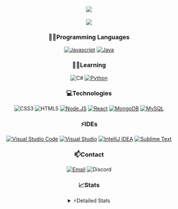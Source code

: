 <div align="center">

<h1 align="center">
  <a href="https://git.io/typing-svg">
    <img src="https://readme-typing-svg.herokuapp.com/?lines=Hello,+There!+👋;This+is+chicho.;CEO+on+Hely+Development....;&center=true&size=25">
  </a>
</h1>
  
<p align="center">
  <img src="https://lanyard.cnrad.dev/api/418087525735858208" />
</p>

### 👨‍💻Programming Languages
  [![Javascript](https://img.shields.io/badge/JavaScript-323330?style=for-the-badge&logo=javascript&logoColor=F7DF1E)](https://www.javascript.com)
  [![Java](https://img.shields.io/badge/Java-ED8B00?style=for-the-badge&logo=java&logoColor=white)](https://www.java.com)
  
### 👨‍💻Learning
  ![C#](https://img.shields.io/badge/C%23-239120?style=for-the-badge&logo=c-sharp&logoColor=white)
  [![Python](https://img.shields.io/badge/Python-FFD43B?style=for-the-badge&logo=python&logoColor=blue)](https://www.python.org)  

### 💻Technologies
  ![CSS3](https://img.shields.io/badge/CSS3-1572B6?style=for-the-badge&logo=css3&logoColor=white)
  ![HTML5](https://img.shields.io/badge/HTML5-E34F26?style=for-the-badge&logo=html5&logoColor=white)
  [![Node.JS](https://img.shields.io/badge/Node.js-339933?style=for-the-badge&logo=nodedotjs&logoColor=white)](https://nodejs.org)
  [![React](https://img.shields.io/badge/React-20232A?style=for-the-badge&logo=react&logoColor=61DAFB)](https://reactjs.org/)
  [![MongoDB](https://img.shields.io/badge/MongoDB-4EA94B?style=for-the-badge&logo=mongodb&logoColor=white)](https://www.mongodb.com)
  [![MySQL](https://img.shields.io/badge/MySQL-005C84?style=for-the-badge&logo=mysql&logoColor=white)](https://www.mysql.com)

### ⚡IDEs
  [![Visual Studio Code](https://img.shields.io/badge/Visual_Studio_Code-0078D4?style=for-the-badge&logo=visual%20studio%20code&logoColor=white)](https://code.visualstudio.com)
  [![Visual Studio](https://img.shields.io/badge/Visual_Studio-5C2D91?style=for-the-badge&logo=visual%20studio&logoColor=white)](https://visualstudio.com)
  [![IntelliJ IDEA](https://img.shields.io/badge/IntelliJIDEA-000000.svg?style=for-the-badge&logo=intellij-idea&logoColor=white)](https://www.jetbrains.com/idea)
  [![Sublime Text](https://img.shields.io/badge/sublime_text-%23575757.svg?&style=for-the-badge&logo=sublime-text&logoColor=important)](https://www.sublimetext.com)
  
### 📫Contact
  [![Email](https://img.shields.io/badge/Email-gastondalla@gmail.com-04619f?style=for-the-badge&logo=gmail&logoColor=white)](mailto:gastondalla@gmail.com)
  ![Discord](https://img.shields.io/badge/Discord-Chicho%234281-5865F2?style=for-the-badge&logo=discord&logoColor=white)
</br>  

### 📈Stats
<details>
    <summary> ⚡Detailed Stats</summary>
    <br/>

<!--START_SECTION:waka-->
![Code Time](http://img.shields.io/badge/Code%20Time-18%20hrs%2041%20mins-blue)

![Profile Views](http://img.shields.io/badge/Profile%20Views-0-blue)

**🐱 My GitHub Data** 

> 🏆 1 Contributions in the Year 2023
 > 
> 📦 35.5 kB Used in GitHub's Storage 
 > 
> 🚫 Not Opted to Hire
 > 
> 📜 8 Public Repositories 
 > 
> 🔑 5 Private Repositories  
 > 
**I'm a Night 🦉** 

```text
🌞 Morning        5 commits       ░░░░░░░░░░░░░░░░░░░░░░░░░   02.65 % 
🌆 Daytime       37 commits       █████░░░░░░░░░░░░░░░░░░░░   19.58 % 
🌃 Evening       93 commits       ████████████░░░░░░░░░░░░░   49.21 % 
🌙 Night         54 commits       ███████░░░░░░░░░░░░░░░░░░   28.57 % 

```
📅 **I'm Most Productive on Tuesday** 

```text
Monday          14 commits       █░░░░░░░░░░░░░░░░░░░░░░░░   07.41 % 
Tuesday         44 commits       █████░░░░░░░░░░░░░░░░░░░░   23.28 % 
Wednesday       32 commits       ████░░░░░░░░░░░░░░░░░░░░░   16.93 % 
Thursday        19 commits       ██░░░░░░░░░░░░░░░░░░░░░░░   10.05 % 
Friday          23 commits       ███░░░░░░░░░░░░░░░░░░░░░░   12.17 % 
Saturday        31 commits       ████░░░░░░░░░░░░░░░░░░░░░   16.40 % 
Sunday          26 commits       ███░░░░░░░░░░░░░░░░░░░░░░   13.76 % 

```


📊 **This Week I Spent My Time On** 

```text
⌚︎ Time Zone: America/Argentina/Buenos_Aires

💬 Programming Languages: 
HTML                     2 hrs 26 mins       ███████████░░░░░░░░░░░░░░   47.29 % 
Java                     1 hr 6 mins         █████░░░░░░░░░░░░░░░░░░░░   21.54 % 
JavaScript               57 mins             ████░░░░░░░░░░░░░░░░░░░░░   18.54 % 
CSS                      38 mins             ███░░░░░░░░░░░░░░░░░░░░░░   12.26 % 
XML                      0 secs              ░░░░░░░░░░░░░░░░░░░░░░░░░   00.14 % 

🔥 Editors: 
VS Code                  4 hrs 2 mins        ███████████████████░░░░░░   78.15 % 
IntelliJ                 1 hr 7 mins         █████░░░░░░░░░░░░░░░░░░░░   21.85 % 

🐱‍💻 Projects: 
chicho                   3 hrs 53 mins       ██████████████████░░░░░░░   75.44 % 
Pulsar                   57 mins             ████░░░░░░░░░░░░░░░░░░░░░   18.51 % 
Unknown Project          8 mins              ░░░░░░░░░░░░░░░░░░░░░░░░░   02.71 % 
Quantum                  5 mins              ░░░░░░░░░░░░░░░░░░░░░░░░░   01.85 % 
Blast                    4 mins              ░░░░░░░░░░░░░░░░░░░░░░░░░   01.33 % 

💻 Operating System: 
Windows                  5 hrs 10 mins       █████████████████████████   100.00 % 

```

**I Mostly Code in Java** 

```text
Java                     6 repos             ████████░░░░░░░░░░░░░░░░░   33.33 % 
JavaScript               6 repos             ████████░░░░░░░░░░░░░░░░░   33.33 % 
CSS                      2 repos             ██░░░░░░░░░░░░░░░░░░░░░░░   11.11 % 
HTML                     1 repo              █░░░░░░░░░░░░░░░░░░░░░░░░   05.56 % 
Python                   1 repo              █░░░░░░░░░░░░░░░░░░░░░░░░   05.56 % 

```



 Last Updated on 08/02/2023 12:26:48 UTC
<!--END_SECTION:waka-->
</details>
